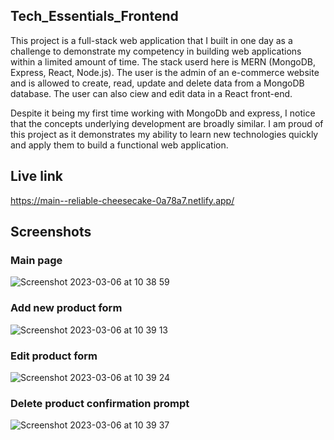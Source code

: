 ## Tech_Essentials_Frontend

This project is a full-stack web application that I built in one day as a challenge to demonstrate my competency in building web applications within a limited amount of time. The stack userd here is MERN (MongoDB, Express, React, Node.js). The user is the admin of an e-commerce website and is allowed to create, read, update and delete data from a MongoDB database. The user can also ciew and edit data in a React front-end. 

Despite it being my first time working with MongoDb and express, I notice that the concepts underlying development are broadly similar. I am proud of this project as it demonstrates my ability to learn new technologies quickly and apply them to build a functional web application.

## Live link
https://main--reliable-cheesecake-0a78a7.netlify.app/

## Screenshots
### Main page
![Screenshot 2023-03-06 at 10 38 59](https://user-images.githubusercontent.com/110017552/223047632-0798dac4-1808-4807-bfee-50fe05b10735.png)

### Add new product form
![Screenshot 2023-03-06 at 10 39 13](https://user-images.githubusercontent.com/110017552/223047644-3e232c7f-7c34-4559-861e-08e946681274.png)

### Edit product form
![Screenshot 2023-03-06 at 10 39 24](https://user-images.githubusercontent.com/110017552/223047655-3056b6ca-5e10-41dc-871c-0bbbda835340.png)

### Delete product confirmation prompt
![Screenshot 2023-03-06 at 10 39 37](https://user-images.githubusercontent.com/110017552/223047662-699f45fc-2944-4ce6-89d3-657fe769a843.png)
